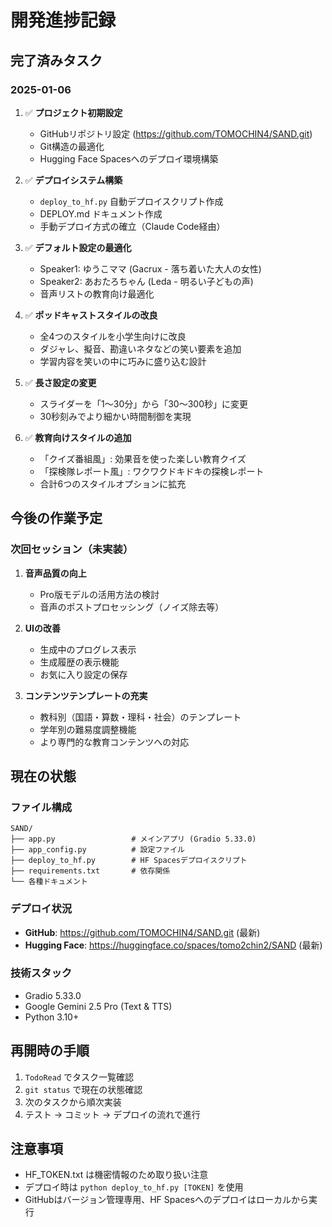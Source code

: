 # 開発進捗記録

## 完了済みタスク

### 2025-01-06
1. ✅ **プロジェクト初期設定**
   - GitHubリポジトリ設定 (https://github.com/TOMOCHIN4/SAND.git)
   - Git構造の最適化
   - Hugging Face Spacesへのデプロイ環境構築

2. ✅ **デプロイシステム構築**
   - `deploy_to_hf.py` 自動デプロイスクリプト作成
   - DEPLOY.md ドキュメント作成
   - 手動デプロイ方式の確立（Claude Code経由）

3. ✅ **デフォルト設定の最適化**
   - Speaker1: ゆうこママ (Gacrux - 落ち着いた大人の女性)
   - Speaker2: あおたろちゃん (Leda - 明るい子どもの声)
   - 音声リストの教育向け最適化

4. ✅ **ポッドキャストスタイルの改良**
   - 全4つのスタイルを小学生向けに改良
   - ダジャレ、擬音、勘違いネタなどの笑い要素を追加
   - 学習内容を笑いの中に巧みに盛り込む設計

5. ✅ **長さ設定の変更**
   - スライダーを「1～30分」から「30～300秒」に変更
   - 30秒刻みでより細かい時間制御を実現

6. ✅ **教育向けスタイルの追加**
   - 「クイズ番組風」: 効果音を使った楽しい教育クイズ
   - 「探検隊レポート風」: ワクワクドキドキの探検レポート
   - 合計6つのスタイルオプションに拡充

## 今後の作業予定

### 次回セッション（未実装）
1. **音声品質の向上**
   - Pro版モデルの活用方法の検討
   - 音声のポストプロセッシング（ノイズ除去等）

2. **UIの改善**
   - 生成中のプログレス表示
   - 生成履歴の表示機能
   - お気に入り設定の保存

3. **コンテンツテンプレートの充実**
   - 教科別（国語・算数・理科・社会）のテンプレート
   - 学年別の難易度調整機能
   - より専門的な教育コンテンツへの対応

## 現在の状態

### ファイル構成
```
SAND/
├── app.py                 # メインアプリ (Gradio 5.33.0)
├── app_config.py          # 設定ファイル
├── deploy_to_hf.py        # HF Spacesデプロイスクリプト
├── requirements.txt       # 依存関係
└── 各種ドキュメント
```

### デプロイ状況
- **GitHub**: https://github.com/TOMOCHIN4/SAND.git (最新)
- **Hugging Face**: https://huggingface.co/spaces/tomo2chin2/SAND (最新)

### 技術スタック
- Gradio 5.33.0
- Google Gemini 2.5 Pro (Text & TTS)
- Python 3.10+

## 再開時の手順

1. `TodoRead` でタスク一覧確認
2. `git status` で現在の状態確認
3. 次のタスクから順次実装
4. テスト → コミット → デプロイの流れで進行

## 注意事項

- HF_TOKEN.txt は機密情報のため取り扱い注意
- デプロイ時は `python deploy_to_hf.py [TOKEN]` を使用
- GitHubはバージョン管理専用、HF Spacesへのデプロイはローカルから実行